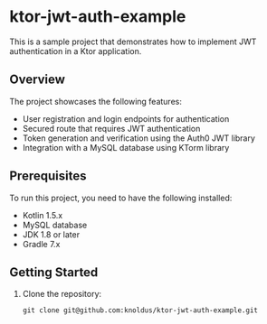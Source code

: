 # ktor-jwt-auth-example


This is a sample project that demonstrates how to implement JWT authentication in a Ktor application.

## Overview

The project showcases the following features:

- User registration and login endpoints for authentication
- Secured route that requires JWT authentication
- Token generation and verification using the Auth0 JWT library
- Integration with a MySQL database using KTorm library

## Prerequisites

To run this project, you need to have the following installed:

- Kotlin 1.5.x
- MySQL database
- JDK 1.8 or later
- Gradle 7.x

## Getting Started

1. Clone the repository:

   ```shell
   git clone git@github.com:knoldus/ktor-jwt-auth-example.git

